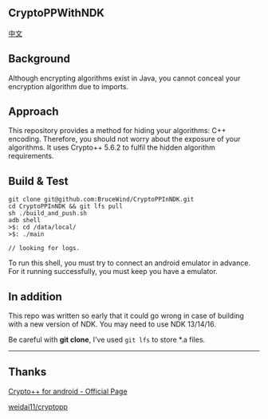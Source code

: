## CryptoPPWithNDK
[中文](https://github.com/BruceWind/CryptoPPInNDK/blob/master/README_zh.md)

## Background
Although encrypting algorithms exist in Java, you cannot conceal your encryption algorithm due to imports.

## Approach
This repository provides a method for hiding your algorithms: C++ encoding. Therefore, you should not worry about the exposure of your algorithms. It uses Crypto++ 5.6.2 to fulfil the hidden algorithm requirements.


## Build & Test
```
git clone git@github.com:BruceWind/CryptoPPInNDK.git
cd CryptoPPInNDK && git lfs pull
sh ./build_and_push.sh
adb shell
>$: cd /data/local/
>$: ./main

// looking for logs.
```
To run this shell, you must try to connect an android emulator in advance. For it running successfully, you must keep you have a emulator.

## In addition
This repo was written so early that it could go wrong in case of building with a new version of NDK.
You may need to use NDK 13/14/16.

Be careful with **git clone**, I've used `git lfs` to store *.a files.

-------
## Thanks

[Crypto++ for android - Official Page](https://www.cryptopp.com/wiki/Android_(Command_Line)#setenv-android.sh)

[weidai11/cryptopp](https://github.com/weidai11/cryptopp)
